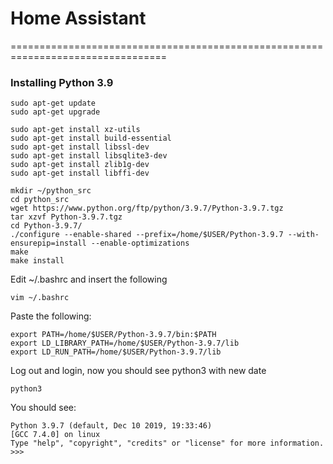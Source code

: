 # Home Assistant 
=================================================================================


### Installing Python 3.9


```
sudo apt-get update
sudo apt-get upgrade

sudo apt-get install xz-utils
sudo apt-get install build-essential
sudo apt-get install libssl-dev
sudo apt-get install libsqlite3-dev
sudo apt-get install zlib1g-dev
sudo apt-get install libffi-dev

mkdir ~/python_src
cd python_src
wget https://www.python.org/ftp/python/3.9.7/Python-3.9.7.tgz
tar xzvf Python-3.9.7.tgz
cd Python-3.9.7/
./configure --enable-shared --prefix=/home/$USER/Python-3.9.7 --with-ensurepip=install --enable-optimizations
make
make install
```

Edit ~/.bashrc and insert the following
```
vim ~/.bashrc
```
Paste the following:
```
export PATH=/home/$USER/Python-3.9.7/bin:$PATH
export LD_LIBRARY_PATH=/home/$USER/Python-3.9.7/lib
export LD_RUN_PATH=/home/$USER/Python-3.9.7/lib
```

Log out and login, now you should see python3 with new date
```
python3
```
You should see:
```
Python 3.9.7 (default, Dec 10 2019, 19:33:46) 
[GCC 7.4.0] on linux
Type "help", "copyright", "credits" or "license" for more information.
>>> 
```


